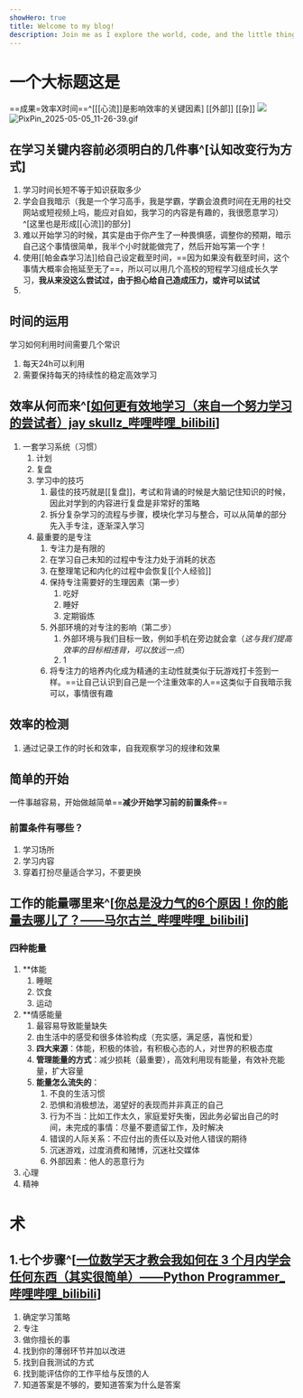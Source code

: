 ```yaml
---
showHero: true
title: Welcome to my blog!
description: Join me as I explore the world, code, and the little things in life that make it wonderful.
---
```

# 一个大标题这是
==成果=效率X时间==^[[[心流]]是影响效率的关键因素]
[[外部]]
[[杂]]
![](https://tuku-1357805171.cos.ap-beijing.myqcloud.com/obsidian/20250505111931939.png)
![PixPin_2025-05-05_11-26-39.gif](https://tuku-1357805171.cos.ap-beijing.myqcloud.com/obsidian/%E8%80%81%E5%A4%B4%E7%8E%AF.gif)
## 在学习关键内容前必须明白的几件事^[认知改变行为方式]
1. 学习时间长短不等于知识获取多少
2. 学会自我暗示（我是一个学习高手，我是学霸，学霸会浪费时间在无用的社交网站或短视频上吗，能应对自如，我学习的内容是有趣的，我很愿意学习）^[这里也是形成[[心流]]的部分]
3. 难以开始学习的时候，其实是由于你产生了一种畏惧感，调整你的预期，暗示自己这个事情很简单，我半个小时就能做完了，然后开始写第一个字！ 
4. 使用[[帕金森学习法]]给自己设定截至时间，==因为如果没有截至时间，这个事情大概率会拖延至无了==，所以可以用几个高校的短程学习组成长久学习，**我从来没这么尝试过，由于担心给自己造成压力，或许可以试试**
5.  
## 时间的运用
学习如何利用时间需要几个常识
1. 每天24h可以利用
2. 需要保持每天的持续性的稳定高效学习
## 效率从何而来^[[如何更有效地学习（来自一个努力学习的尝试者）jay skullz_哔哩哔哩_bilibili](https://www.bilibili.com/video/BV16XDoYhEwT?spm_id_from=333.788.videopod.sections&vd_source=5af7a93b479559f96fc7da249930a552)]
1. 一套学习系统（习惯）
	1. 计划
	2. 复盘
	3. 学习中的技巧
		1. 最佳的技巧就是[[复盘]]，考试和背诵的时候是大脑记住知识的时候，因此对学到的内容进行复盘是非常好的策略
		2. 拆分复杂学习的流程与步骤，模块化学习与整合，可以从简单的部分先入手专注，逐渐深入学习
	4. 最重要的是专注
		1. 专注力是有限的
		2. 在学习自己未知的过程中专注力处于消耗的状态
		3. 在整理笔记和内化的过程中会恢复[[个人经验]]
		4. 保持专注需要好的生理因素（第一步）
			1. 吃好
			2. 睡好
			3. 定期锻炼
		5. 外部环境的对专注的影响（第二步）
			1. 外部环境与我们目标一致，例如手机在旁边就会拿（*这与我们提高效率的目标相违背，可以放远一点*）
			2. 1
		6. 将专注力的培养内化成为精通的主动性就类似于玩游戏打卡签到一样。==让自己认识到自己是一个注重效率的人==这类似于自我暗示我可以，事情很有趣
## 效率的检测
1. 通过记录工作的时长和效率，自我观察学习的规律和效果

## 简单的开始
一件事越容易，开始做越简单==**减少开始学习前的前置条件**==
### 前置条件有哪些？
1. 学习场所
2. 学习内容
3. 穿着打扮尽量适合学习，不要更换
## 工作的能量哪里来^[[你总是没力气的6个原因！你的能量去哪儿了？——马尔古兰_哔哩哔哩_bilibili](https://www.bilibili.com/video/BV1maAheAEKa/?spm_id_from=333.1391.0.0)]
### 四种能量
1. **体能
	1. 睡眠
	2. 饮食
	3. 运动
2. **情感能量
	1. 最容易导致能量缺失
	2. 由生活中的感受和很多体验构成（充实感，满足感，喜悦和爱）
	3. **四大来源**：体能，积极的体验，有积极心态的人，对世界的积极态度
	4. **管理能量的方式**：减少损耗（最重要），高效利用现有能量，有效补充能量，扩大容量
	5. **能量怎么流失的**：
		1. 不良的生活习惯
		2. 恐惧和消极想法，渴望好的表现而并非真正的自己
		3. 行为不当：比如工作太久，家庭爱好失衡，因此务必留出自己的时间，未完成的事情：尽量不要遗留工作，及时解决
		4. 错误的人际关系：不应付出的责任以及对他人错误的期待
		5. 沉迷游戏，过度消费和赌博，沉迷社交媒体
		6. 外部因素：他人的恶意行为
3. 心理
4. 精神
# 术
## 1.七个步骤^[[一位数学天才教会我如何在 3 个月内学会任何东西（其实很简单）——Python Programmer_哔哩哔哩_bilibili](https://www.bilibili.com/video/BV1Zoy6YwEpJ?spm_id_from=333.788.videopod.sections&vd_source=5af7a93b479559f96fc7da249930a552)]

1. 确定学习策略
2. 专注
3. 做你擅长的事
4. 找到你的薄弱环节并加以改进
5. 找到自我测试的方式
6. 找到能评估你的工作平给与反馈的人
7. 知道答案是不够的，要知道答案为什么是答案




